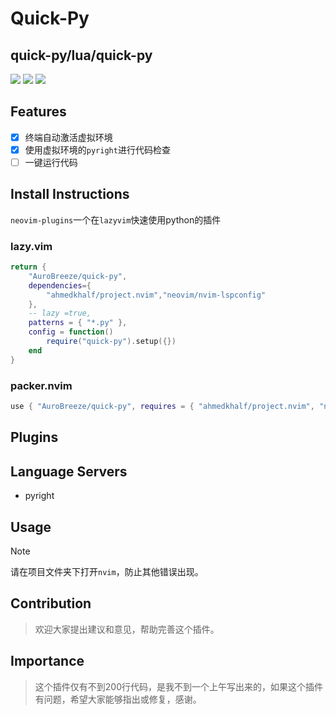 # Quick-Py

## quick-py/lua/quick-py

<a href="https://dotfyle.com/AuroBreeze/quick-py-lua-quick-py"><img src="https://dotfyle.com/AuroBreeze/quick-py-lua-quick-py/badges/plugins?style=for-the-badge" /></a>
<a href="https://dotfyle.com/AuroBreeze/quick-py-lua-quick-py"><img src="https://dotfyle.com/AuroBreeze/quick-py-lua-quick-py/badges/leaderkey?style=for-the-badge" /></a>
<a href="https://dotfyle.com/AuroBreeze/quick-py-lua-quick-py"><img src="https://dotfyle.com/AuroBreeze/quick-py-lua-quick-py/badges/plugin-manager?style=for-the-badge" /></a>


## Features
- [x] 终端自动激活虚拟环境
- [x] 使用虚拟环境的`pyright`进行代码检查
- [ ] 一键运行代码

## Install Instructions

`neovim-plugins`一个在`lazyvim`快速使用python的插件

### lazy.vim

```lua
return {
    "AuroBreeze/quick-py",
    dependencies={
        "ahmedkhalf/project.nvim","neovim/nvim-lspconfig"
    },
    -- lazy =true,
    patterns = { "*.py" },
    config = function()
        require("quick-py").setup({})
    end
}
```

### packer.nvim

```lua
use { "AuroBreeze/quick-py", requires = { "ahmedkhalf/project.nvim", "neovim/nvim-lspconfig" } }
```

## Plugins

## Language Servers

+ pyright

## Usage

> [!NOTE]
> 请在项目文件夹下打开`nvim`，防止其他错误出现。

## Contribution
> 欢迎大家提出建议和意见，帮助完善这个插件。

## Importance
> 这个插件仅有不到200行代码，是我不到一个上午写出来的，如果这个插件有问题，希望大家能够指出或修复，感谢。
